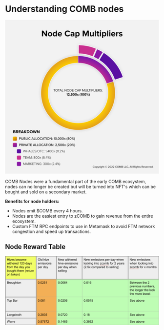 # Understanding COMB nodes

![](<../../.gitbook/assets/image (40).png>)

COMB Nodes were a fundamental part of the early COMB ecosystem, nodes can no longer be created but will be turned into NFT's which can be bought and sold on a secondary market.

**Benefits for node holders:**

* Nodes emit $COMB every 4 hours.
* Nodes are the easiest entry to zCOMB to gain revenue from the entire ecosystem.
* Custom FTM RPC endpoints to use in Metamask to avoid FTM network congestion and speed up transactions.

## Node Reward Table

![](<../../.gitbook/assets/image (30).png>)



